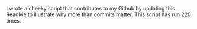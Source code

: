 I wrote a cheeky script that contributes to my Github by updating this ReadMe to illustrate why more than commits matter. This script has run 220 times.